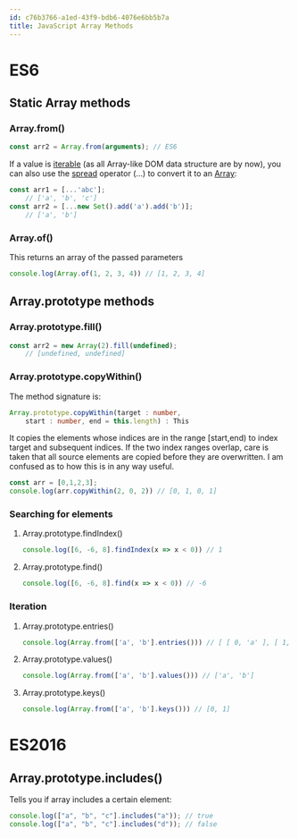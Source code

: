 ```yaml
---
id: c76b3766-a1ed-43f9-bdb6-4076e6bb5b7a
title: JavaScript Array Methods
---
```


# ES6

## Static Array methods

### Array.from()

``` javascript
const arr2 = Array.from(arguments); // ES6
```

If a value is [iterable](20201014092625-javascript_iterables) (as all
Array-like DOM data structure are by now), you can also use the
[spread](20201014094144-spread) operator (…) to convert it to an
[Array](20200826201029-arrays):

``` javascript
const arr1 = [...'abc'];
    // ['a', 'b', 'c']
const arr2 = [...new Set().add('a').add('b')];
    // ['a', 'b']
```

### Array.of()

This returns an array of the passed parameters

``` javascript
console.log(Array.of(1, 2, 3, 4)) // [1, 2, 3, 4]
```

## Array.prototype methods

### Array.prototype.fill()

``` javascript
const arr2 = new Array(2).fill(undefined);
    // [undefined, undefined]
```

### Array.prototype.copyWithin()

The method signature is:

``` typescript
Array.prototype.copyWithin(target : number,
    start : number, end = this.length) : This
```

It copies the elements whose indices are in the range \[start,end) to
index target and subsequent indices. If the two index ranges overlap,
care is taken that all source elements are copied before they are
overwritten. I am confused as to how this is in any way useful.

``` javascript
const arr = [0,1,2,3];
console.log(arr.copyWithin(2, 0, 2)) // [0, 1, 0, 1]
```

### Searching for elements

1.  Array.prototype.findIndex()

    ``` javascript
    console.log([6, -6, 8].findIndex(x => x < 0)) // 1
    ```

2.  Array.prototype.find()

    ``` javascript
    console.log([6, -6, 8].find(x => x < 0)) // -6
    ```

### Iteration

1.  Array.prototype.entries()

    ``` javascript
    console.log(Array.from(['a', 'b'].entries())) // [ [ 0, 'a' ], [ 1, 'b' ] ]
    ```

2.  Array.prototype.values()

    ``` javascript
    console.log(Array.from(['a', 'b'].values())) // ['a', 'b']
    ```

3.  Array.prototype.keys()

    ``` javascript
    console.log(Array.from(['a', 'b'].keys())) // [0, 1]
    ```

# ES2016

## Array.prototype.includes()

Tells you if array includes a certain element:

``` javascript
console.log(["a", "b", "c"].includes("a")); // true
console.log(["a", "b", "c"].includes("d")); // false
```
